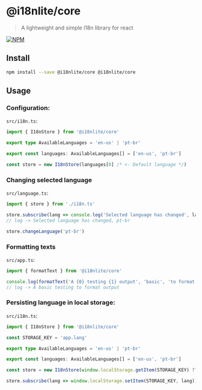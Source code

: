# @i18nlite/core

> A lightweight and simple i18n library for react

[![NPM](https://img.shields.io/npm/v/@i18nlite/core.svg)](https://www.npmjs.com/package/@i18nlite/core)

## Install

```bash
npm install --save @i18nlite/core @i18nlite/core
```

## Usage

### Configuration:

`src/i18n.ts`:
```ts
import { I18nStore } from '@i18nlite/core'

export type AvailableLanguages = 'en-us' | 'pt-br'

export const languages: AvailableLanguages[] = ['en-us', 'pt-br']

const store = new I18nStore(languages[0] /* <- Default language */)

```

### Changing selected language

`src/language.ts`:
```ts
import { store } from './i18n.ts'

store.subscribe(lang => console.log('Selected language has changed', lang))
// log -> Selected language has changed, pt-br

store.changeLanguage('pt-br')
```

### Formatting texts
`src/app.ts`:
```ts
import { formatText } from '@i18nlite/core'

console.log(formatText('A {0} testing {1} output', 'basic', 'to format'))
// log -> A basic testing to format output
```

### Persisting language in local storage:

`src/i18n.ts`:
```ts
import { I18nStore } from '@i18nlite/core'

const STORAGE_KEY = 'app.lang'

export type AvailableLanguages = 'en-us' | 'pt-br'

export const languages: AvailableLanguages[] = ['en-us', 'pt-br']

const store = new I18nStore(window.localStorage.getItem(STORAGE_KEY) ?? languages[0])

store.subscribe(lang => window.localStorage.setItem(STORAGE_KEY, lang))
```
